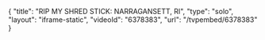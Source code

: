{
    "title": "RIP MY SHRED STICK: NARRAGANSETT, RI",
    "type": "solo",
    "layout": "iframe-static",
    "videoId": "6378383",
    "url": "\/tvpembed\/6378383"
}